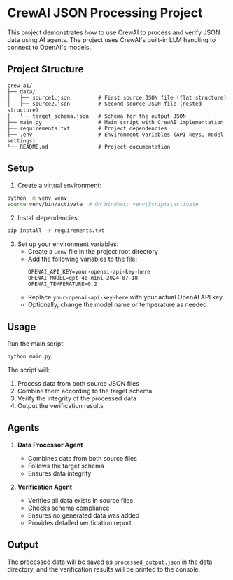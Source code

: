 # CrewAI JSON Processing Project

This project demonstrates how to use CrewAI to process and verify JSON data using AI agents. The project uses CrewAI's built-in LLM handling to connect to OpenAI's models.

## Project Structure

```
crew-ai/
├── data/
│   ├── source1.json         # First source JSON file (flat structure)
│   ├── source2.json         # Second source JSON file (nested structure)
│   └── target_schema.json   # Schema for the output JSON
├── main.py                  # Main script with CrewAI implementation
├── requirements.txt         # Project dependencies
├── .env                     # Environment variables (API keys, model settings)
└── README.md                # Project documentation
```

## Setup

1. Create a virtual environment:
```bash
python -m venv venv
source venv/bin/activate  # On Windows: venv\Scripts\activate
```

2. Install dependencies:
```bash
pip install -r requirements.txt
```

3. Set up your environment variables:
   - Create a `.env` file in the project root directory
   - Add the following variables to the file:
     ```
     OPENAI_API_KEY=your-openai-api-key-here
     OPENAI_MODEL=gpt-4o-mini-2024-07-18
     OPENAI_TEMPERATURE=0.2
     ```
   - Replace `your-openai-api-key-here` with your actual OpenAI API key
   - Optionally, change the model name or temperature as needed

## Usage

Run the main script:
```bash
python main.py
```

The script will:
1. Process data from both source JSON files
2. Combine them according to the target schema
3. Verify the integrity of the processed data
4. Output the verification results

## Agents

1. **Data Processor Agent**
   - Combines data from both source files
   - Follows the target schema
   - Ensures data integrity

2. **Verification Agent**
   - Verifies all data exists in source files
   - Checks schema compliance
   - Ensures no generated data was added
   - Provides detailed verification report

## Output

The processed data will be saved as `processed_output.json` in the data directory, and the verification results will be printed to the console. 